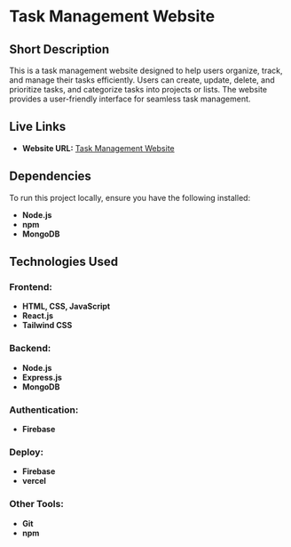 # Task Management Website

## Short Description
This is a task management website designed to help users organize, track, and manage their tasks efficiently. Users can create, update, delete, and prioritize tasks, and categorize tasks into projects or lists. The website provides a user-friendly interface for seamless task management.

## Live Links
- **Website URL:** [Task Management Website](https://solo-sphere-9e206.web.app) 


## Dependencies
To run this project locally, ensure you have the following installed:  
- **Node.js** 
- **npm** 
- **MongoDB** 

## Technologies Used

### Frontend:
- **HTML, CSS, JavaScript**
- **React.js** 
- **Tailwind CSS** 

### Backend:
- **Node.js**
- **Express.js**
- **MongoDB** 

### Authentication:
- **Firebase** 

### Deploy:
- **Firebase** 
- **vercel** 

### Other Tools:
- **Git** 
- **npm** 

